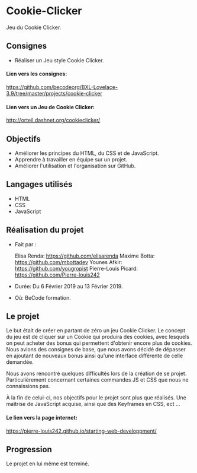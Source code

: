 # Cookie-Clicker

Jeu du Cookie Clicker.

## Consignes

* Réaliser un Jeu style Cookie Clicker.    

#### Lien vers les consignes: 

https://github.com/becodeorg/BXL-Lovelace-3.9/tree/master/projects/cookie-clicker

#### Lien vers un Jeu de Cookie Clicker:

http://orteil.dashnet.org/cookieclicker/

## Objectifs

* Améliorer les principes du HTML, du CSS et de JavaScript.
* Apprendre à travailler en équipe sur un projet. 
* Améliorer l'utilisation et l'organisation sur GitHub.
    
## Langages utilisés

* HTML 
* CSS
* JavaScript

## Réalisation du projet 

* Fait par : 

  Elisa Renda: https://github.com/elisarenda
  Maxime Botta: https://github.com/mbottadev
  Younes Afkir: https://github.com/yougropist
  Pierre-Louis Picard: https://github.com/Pierre-louis242
  
* Durée: Du 6 Février 2019 au 13 Février 2019.
* Où: BeCode formation. 

## Le projet 

Le but était de créer en partant de zéro un jeu Cookie Clicker. Le concept du jeu est de cliquer sur un Cookie qui produira des cookies, avec lesquels on peut acheter des bonus qui permettent d'obtenir encore plus de cookies. Nous avions des consignes de base, que nous avons décidé de dépasser en ajoutant de nouveaux bonus ainsi qu'une interface différente de celle demandée. 

Nous avons rencontré quelques difficultés lors de la création de se projet. Particulièrement concernant certaines commandes JS et CSS que nous ne connaissions pas. 

À la fin de celui-ci, nos objectifs pour le projet sont plus que réalisés. Une maîtrise de JavaScript acquise, ainsi que des Keyframes en CSS, ect ...  

#### Le lien vers la page internet:

https://pierre-louis242.github.io/starting-web-developpment/

## Progression 

Le projet en lui même est terminé. 
